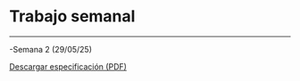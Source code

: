 # Trabajo semanal
---
-Semana 2 (29/05/25)

[Descargar especificación (PDF)](recursos/archivos/ScanSyllabusProyectoIngeniería.pdf)
